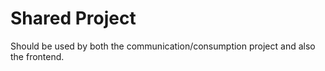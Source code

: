 ﻿# Shared Project

Should be used by both the communication/consumption project and also the frontend.

